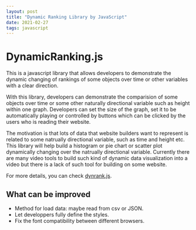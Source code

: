 ```yaml
---
layout: post
title: "Dynamic Ranking Library by JavaScript"
date: 2021-02-27
tags: javascript
---
```


# DynamicRanking.js

This is a javascript library that allows developers to demonstrate the dynamic changing of rankings of some objects over time or other variables with a clear direction.

With this library, developers can demonstrate the comparision of some objects over time or some other naturally directional variable such as height within one graph. Developers can set the size of the graph, set it to be automatically playing or controlled by buttons which can be clicked by the users who is reading their website.

<div id="Ex1"></div>

The motivation is that lots of data that website
builders want to represent is related to some natrually directional variable, such as time and height etc.
This library will help build a histogram or pie chart or scatter plot dynamically changing over the natrually
directional variable.
Currently
there are many video tools to build such kind of dynamic data visualization into a video but there is a lack of
such tool for building on some website.

For more details, you can check [dynrank.js](https://dynrank.herokuapp.com/).

## What can be improved
- Method for load data: maybe read from csv or JSON.
- Let developpers fully define the styles.
- Fix the font compatibility between different browsers.


